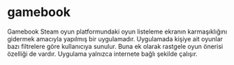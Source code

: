 # gamebook
Gamebook Steam oyun platformundaki oyun listeleme ekranın karmaşıklığını gidermek
amacıyla yapılmış bir uygulamadır. Uygulamada kişiye ait oyunlar bazı filtrelere göre kullanıcıya
sunulur. Buna ek olarak rastgele oyun önerisi özelliği de vardır. Uygulama yalnızca internete
bağlı şekilde çalışır.
